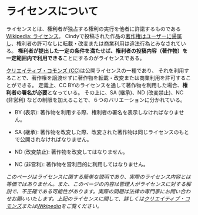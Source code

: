# ライセンスについて

ライセンスとは、権利者が独占する権利の実行を他者に許諾するものである[Wikipedia: ライセンス](https://ja.wikipedia.org/wiki/%E3%83%A9%E3%82%A4%E3%82%BB%E3%83%B3%E3%82%B9)。
Cindyで投稿された作品の[著作権はユーザーに帰属し](/eula)、権利者の許可なしに転載・改変または商業利用は違法行為とみなされている。
**権利者が提出した一定の条件を満たせば、権利者の投稿内容（著作物）を一定範囲内で利用できる**ことにするのがライセンスである。

[クリエイティブ・コモンズ (CC)](https://creativecommons.org/licenses/)は公開ライセンスの一種であり、
それを利用することで、著作権を譲渡せずに著作物を転載・改変または商業利用を許可することができる。
定義上、CC BYのライセンスを通して著作物を利用した場合、**権利者の署名が必要**となっている。
その上に、SA (継承)、ND (改変禁止)、NC (非営利) などの制限を加えることで、６つのバリエーションに分かれている。

- BY (表示): 著作物を利用する際、権利者の署名を表示しなければなりません。

- SA (継承): 著作物を改変した際、改変された著作物は同じライセンスのもとで公開されなければなりません。

- ND (改変禁止): 著作物を改変してはなりません。

- NC (非営利): 著作物を営利目的に利用してはなりません。

*このページはライセンスに関する簡単な説明であり、実際のライセンス内容とは等価ではありません。また、このページの内容は管理人がライセンスに対する解説で、不正確である可能性があります。実際の問題は法律の専門家にお問い合わせお願いいたします。上記のライセンスに関して、詳しくは[クリエイティブ・コモンズ](https://creativecommons.org/licenses/)または[Wikipedia](https://ja.wikipedia.org/wiki/%E3%82%AF%E3%83%AA%E3%82%A8%E3%82%A4%E3%83%86%E3%82%A3%E3%83%96%E3%83%BB%E3%82%B3%E3%83%A2%E3%83%B3%E3%82%BA)をご覧ください。*
